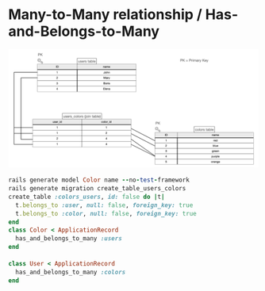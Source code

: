 # Many-to-Many relationship / Has-and-Belongs-to-Many
![Many-to-Many relationship](/Images/associations_3.png)
```ruby
rails generate model Color name --no-test-framework
rails generate migration create_table_users_colors
create_table :colors_users, id: false do |t|
  t.belongs_to :user, null: false, foreign_key: true
  t.belongs_to :color, null: false, foreign_key: true
end
class Color < ApplicationRecord
  has_and_belongs_to_many :users
end

class User < ApplicationRecord
  has_and_belongs_to_many :colors
end
```
